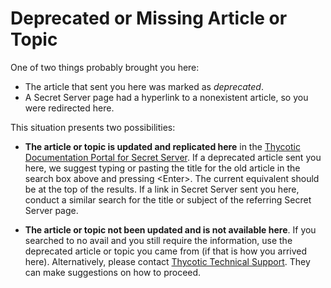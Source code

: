 [title]: # "Deprecated Article or Topic"
[tags]: #
[priority]: # "1000"
[display]:  #  "content"

# Deprecated or Missing Article or Topic

One of two things probably brought you here:

- The article that sent you here was marked as *deprecated*. 
- A Secret Server page had a hyperlink to a nonexistent article, so you were redirected here.

This situation presents two possibilities:

- **The article or topic is updated and replicated here** in the [Thycotic Documentation Portal for Secret Server](./index.md). If a deprecated article sent you here, we suggest typing or pasting the title for the old article in the search box above and pressing \<Enter\>. The current equivalent should be at the top of the results. If a link in Secret Server sent you here, conduct a similar search for the title or subject of the referring Secret Server page.

- **The article or topic not been updated and is not available here**. If you searched to no avail and you still require the information, use the deprecated article or topic you came from (if that is how you arrived here). Alternatively, please contact  [Thycotic Technical Support](./support/index.md). They can make suggestions on how to proceed.